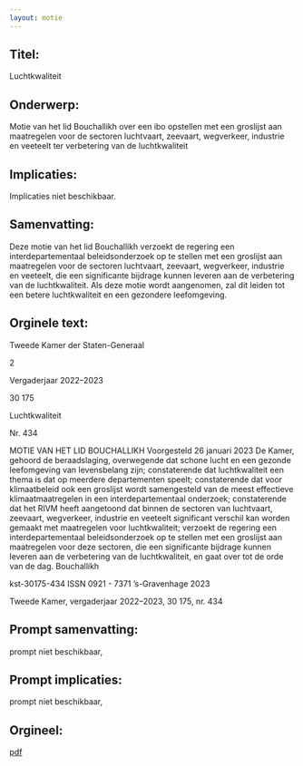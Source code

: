 ```yaml
---
layout: motie
---
```

## Titel:
Luchtkwaliteit
## Onderwerp:
Motie van het lid Bouchallikh over een ibo opstellen met een groslijst aan maatregelen voor de sectoren luchtvaart, zeevaart, wegverkeer, industrie en veeteelt ter verbetering van de luchtkwaliteit 
## Implicaties:
Implicaties niet beschikbaar.
## Samenvatting:

Deze motie van het lid Bouchallikh verzoekt de regering een interdepartementaal beleidsonderzoek op te stellen met een groslijst aan maatregelen voor de sectoren luchtvaart, zeevaart, wegverkeer, industrie en veeteelt, die een significante bijdrage kunnen leveren aan de verbetering van de luchtkwaliteit. Als deze motie wordt aangenomen, zal dit leiden tot een betere luchtkwaliteit en een gezondere leefomgeving.
## Orginele text:


Tweede Kamer der Staten-Generaal

2

Vergaderjaar 2022–2023

30 175

Luchtkwaliteit

Nr. 434

MOTIE VAN HET LID BOUCHALLIKH
Voorgesteld 26 januari 2023
De Kamer,
gehoord de beraadslaging,
overwegende dat schone lucht en een gezonde leefomgeving van
levensbelang zijn;
constaterende dat luchtkwaliteit een thema is dat op meerdere departementen speelt;
constaterende dat voor klimaatbeleid ook een groslijst wordt samengesteld van de meest effectieve klimaatmaatregelen in een interdepartementaal onderzoek;
constaterende dat het RIVM heeft aangetoond dat binnen de sectoren van
luchtvaart, zeevaart, wegverkeer, industrie en veeteelt significant verschil
kan worden gemaakt met maatregelen voor luchtkwaliteit;
verzoekt de regering een interdepartementaal beleidsonderzoek op te
stellen met een groslijst aan maatregelen voor deze sectoren, die een
significante bijdrage kunnen leveren aan de verbetering van de
luchtkwaliteit,
en gaat over tot de orde van de dag.
Bouchallikh

kst-30175-434
ISSN 0921 - 7371
’s-Gravenhage 2023

Tweede Kamer, vergaderjaar 2022–2023, 30 175, nr. 434


## Prompt samenvatting:
prompt niet beschikbaar,

## Prompt implicaties:
prompt niet beschikbaar,
## Orgineel:
[pdf](https://gegevensmagazijn.tweedekamer.nl/OData/v4/2.0/Document(ce1d1882-2b2d-4f2e-a3c1-56d40c4cd4a4)/resource)
